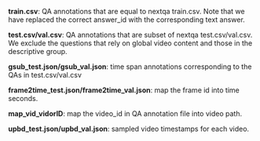 <b>train.csv</b>: QA annotations that are equal to nextqa train.csv. Note that we have replaced the correct answer_id with the corresponding text answer.

<b>test.csv/val.csv</b>: QA annotations that are subset of nextqa test.csv/val.csv. We exclude the questions that rely on global video content and those in the descriptive group.

<b>gsub_test.json/gsub_val.json</b>: time span annotations corresponding to the QAs in test.csv/val.csv

<b>frame2time_test.json/frame2time_val.json</b>: map the frame id into time seconds.

<b>map_vid_vidorID</b>: map the video_id in QA annotation file into video path.

<b>upbd_test.json/upbd_val.json</b>: sampled video timestamps for each video.


